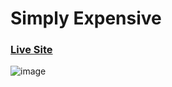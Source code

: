 # Simply Expensive 

### <a href="https://l.messenger.com/l.php?u=https%3A%2F%2Fsimplyexpensive.netlify.app%2F&h=AT2fIszcC-N2zDIPggqoUHpOmrNR_y0YI-ZZoxH8_xZKt1HUJ115hI5MpNyDKDBddSCXa-5jIbp1W8qHXDU2ZPMw3qKp93eTxYf82lQjesyeixHHr8_ITW0EwNbsRwl_va9wvA">Live Site</a>

![image](https://user-images.githubusercontent.com/80004058/136664492-afa097c3-4c50-432e-89b6-16bd3412680c.png)
